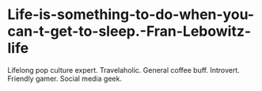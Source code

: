 # Life-is-something-to-do-when-you-can-t-get-to-sleep.-Fran-Lebowitz-life
Lifelong pop culture expert. Travelaholic. General coffee buff. Introvert. Friendly gamer. Social media geek.

